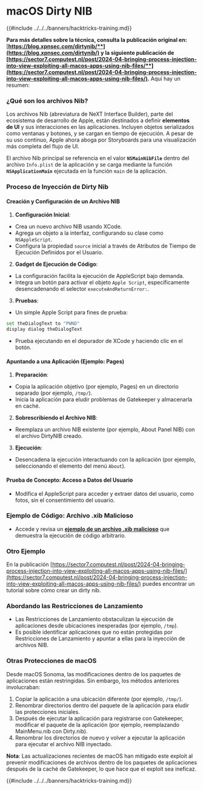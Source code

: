 # macOS Dirty NIB

{{#include ../../../banners/hacktricks-training.md}}

**Para más detalles sobre la técnica, consulta la publicación original en:** [**https://blog.xpnsec.com/dirtynib/**](https://blog.xpnsec.com/dirtynib/) y la siguiente publicación de [**https://sector7.computest.nl/post/2024-04-bringing-process-injection-into-view-exploiting-all-macos-apps-using-nib-files/**](https://sector7.computest.nl/post/2024-04-bringing-process-injection-into-view-exploiting-all-macos-apps-using-nib-files/)**.** Aquí hay un resumen:

### ¿Qué son los archivos Nib?

Los archivos Nib (abreviatura de NeXT Interface Builder), parte del ecosistema de desarrollo de Apple, están destinados a definir **elementos de UI** y sus interacciones en las aplicaciones. Incluyen objetos serializados como ventanas y botones, y se cargan en tiempo de ejecución. A pesar de su uso continuo, Apple ahora aboga por Storyboards para una visualización más completa del flujo de UI.

El archivo Nib principal se referencia en el valor **`NSMainNibFile`** dentro del archivo `Info.plist` de la aplicación y se carga mediante la función **`NSApplicationMain`** ejecutada en la función `main` de la aplicación.

### Proceso de Inyección de Dirty Nib

#### Creación y Configuración de un Archivo NIB

1. **Configuración Inicial**:
- Crea un nuevo archivo NIB usando XCode.
- Agrega un objeto a la interfaz, configurando su clase como `NSAppleScript`.
- Configura la propiedad `source` inicial a través de Atributos de Tiempo de Ejecución Definidos por el Usuario.
2. **Gadget de Ejecución de Código**:
- La configuración facilita la ejecución de AppleScript bajo demanda.
- Integra un botón para activar el objeto `Apple Script`, específicamente desencadenando el selector `executeAndReturnError:`.
3. **Pruebas**:

- Un simple Apple Script para fines de prueba:

```bash
set theDialogText to "PWND"
display dialog theDialogText
```

- Prueba ejecutando en el depurador de XCode y haciendo clic en el botón.

#### Apuntando a una Aplicación (Ejemplo: Pages)

1. **Preparación**:
- Copia la aplicación objetivo (por ejemplo, Pages) en un directorio separado (por ejemplo, `/tmp/`).
- Inicia la aplicación para eludir problemas de Gatekeeper y almacenarla en caché.
2. **Sobrescribiendo el Archivo NIB**:
- Reemplaza un archivo NIB existente (por ejemplo, About Panel NIB) con el archivo DirtyNIB creado.
3. **Ejecución**:
- Desencadena la ejecución interactuando con la aplicación (por ejemplo, seleccionando el elemento del menú `About`).

#### Prueba de Concepto: Acceso a Datos del Usuario

- Modifica el AppleScript para acceder y extraer datos del usuario, como fotos, sin el consentimiento del usuario.

### Ejemplo de Código: Archivo .xib Malicioso

- Accede y revisa un [**ejemplo de un archivo .xib malicioso**](https://gist.github.com/xpn/16bfbe5a3f64fedfcc1822d0562636b4) que demuestra la ejecución de código arbitrario.

### Otro Ejemplo

En la publicación [https://sector7.computest.nl/post/2024-04-bringing-process-injection-into-view-exploiting-all-macos-apps-using-nib-files/](https://sector7.computest.nl/post/2024-04-bringing-process-injection-into-view-exploiting-all-macos-apps-using-nib-files/) puedes encontrar un tutorial sobre cómo crear un dirty nib.&#x20;

### Abordando las Restricciones de Lanzamiento

- Las Restricciones de Lanzamiento obstaculizan la ejecución de aplicaciones desde ubicaciones inesperadas (por ejemplo, `/tmp`).
- Es posible identificar aplicaciones que no están protegidas por Restricciones de Lanzamiento y apuntar a ellas para la inyección de archivos NIB.

### Otras Protecciones de macOS

Desde macOS Sonoma, las modificaciones dentro de los paquetes de aplicaciones están restringidas. Sin embargo, los métodos anteriores involucraban:

1. Copiar la aplicación a una ubicación diferente (por ejemplo, `/tmp/`).
2. Renombrar directorios dentro del paquete de la aplicación para eludir las protecciones iniciales.
3. Después de ejecutar la aplicación para registrarse con Gatekeeper, modificar el paquete de la aplicación (por ejemplo, reemplazando MainMenu.nib con Dirty.nib).
4. Renombrar los directorios de nuevo y volver a ejecutar la aplicación para ejecutar el archivo NIB inyectado.

**Nota**: Las actualizaciones recientes de macOS han mitigado este exploit al prevenir modificaciones de archivos dentro de los paquetes de aplicaciones después de la caché de Gatekeeper, lo que hace que el exploit sea ineficaz.

{{#include ../../../banners/hacktricks-training.md}}
